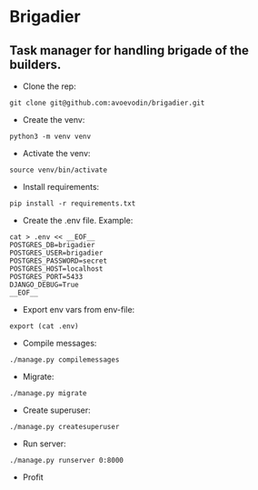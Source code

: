 # Brigadier
## Task manager for handling brigade of the builders.

* Clone the rep:
```shell
git clone git@github.com:avoevodin/brigadier.git
```
* Create the venv:
```shell
python3 -m venv venv
```
* Activate the venv:
```shell
source venv/bin/activate
```
* Install requirements:
```shell
pip install -r requirements.txt
```
* Create the .env file. Example:
```shell
cat > .env << __EOF__
POSTGRES_DB=brigadier
POSTGRES_USER=brigadier
POSTGRES_PASSWORD=secret
POSTGRES_HOST=localhost
POSTGRES_PORT=5433
DJANGO_DEBUG=True
__EOF__
```
* Export env vars from env-file:
```shell
export (cat .env)
```
* Compile messages:
```shell
./manage.py compilemessages
```
* Migrate:
```shell
./manage.py migrate
```
* Create superuser:
```shell
./manage.py createsuperuser
```
* Run server:
```shell
./manage.py runserver 0:8000
```
* Profit